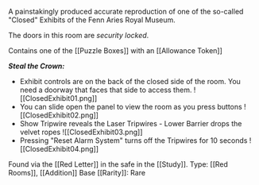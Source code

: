 A painstakingly produced accurate reproduction of one of the so-called "Closed" Exhibits of the Fenn Aries Royal Museum.

The doors in this room are *security locked*.

Contains one of the [[Puzzle Boxes]] with an [[Allowance Token]]

__*Steal the Crown:*__
- Exhibit controls are on the back of the closed side of the room. You need a doorway that faces that side to access them.
    ![[ClosedExhibit01.png]]
- You can slide open the panel to view the room as you press buttons
    ![[ClosedExhibit02.png]]
- Show Tripwire reveals the Laser Tripwires - Lower Barrier drops the velvet ropes
    ![[ClosedExhibit03.png]]
- Pressing "Reset Alarm System" turns off the Tripwires for 10 seconds
	  ![[ClosedExhibit04.png]]

Found via the [[Red Letter]] in the safe in the [[Study]].
Type: [[Red Rooms]], [[Addition]]
Base [[Rarity]]: Rare